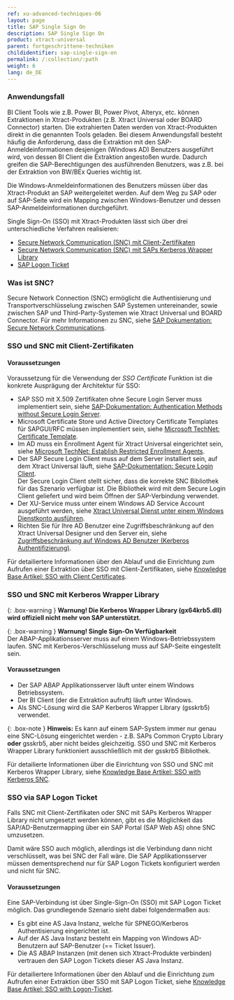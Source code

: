 ```yaml
---
ref: xu-advanced-techniques-06
layout: page
title: SAP Single Sign On
description: SAP Single Sign On
product: xtract-universal
parent: fortgeschrittene-techniken
childidentifier: sap-single-sign-on
permalink: /:collection/:path
weight: 6
lang: de_DE
---
```



### Anwendungsfall

BI Client Tools wie z.B. Power BI, Power Pivot, Alteryx, etc. können Extraktionen in Xtract-Produkten (z.B. Xtract Universal oder BOARD Connector) starten. 
Die extrahierten Daten werden von Xtract-Produkten direkt in die genannten Tools geladen.
Bei diesem Anwendungsfall besteht häufig die Anforderung, dass die Extraktion mit den SAP-Anmeldeinformationen desjenigen (Windows AD) Benutzers ausgeführt wird, von dessen BI Client die Extraktion angestoßen wurde. 
Dadurch greifen die SAP-Berechtigungen des ausführenden Benutzers, was z.B. bei der Extraktion von BW/BEx Queries wichtig ist.

Die Windows-Anmeldeinformationen des Benutzers müssen über das Xtract-Produkt an SAP weitergeleitet werden. 
Auf dem Weg zu SAP oder auf SAP-Seite wird ein Mapping zwischen Windows-Benutzer und dessen SAP-Anmeldeinformationen durchgeführt.

Single Sign-On (SSO) mit Xtract-Produkten lässt sich über drei unterschiedliche Verfahren realisieren:

- [Secure Network Communication (SNC) mit Client-Zertifikaten](#sso-und-snc-mit-client-zertifikaten)
- [Secure Network Communication (SNC) mit SAPs Kerberos Wrapper Library](#sso-und-snc-mit-kerberos-wrapper-library)
- [SAP Logon Ticket](#sso-via-logon-ticket)


### Was ist SNC?
Secure Network Connection (SNC) ermöglicht die Authentisierung und Transportverschlüsselung zwischen SAP Systemen untereinander, sowie zwischen SAP und Third-Party-Systemen wie Xtract Universal und BOARD Connector.
Für mehr Informationen zu SNC, siehe [SAP Dokumentation: Secure Network Communications](https://help.sap.com/viewer/e73bba71770e4c0ca5fb2a3c17e8e229/LATEST/de-DE/e656f466e99a11d1a5b00000e835363f.html).


### SSO und SNC mit Client-Zertifikaten

#### Voraussetzungen

Voraussetzung für die Verwendung der *SSO Certificate* Funktion ist die konkrete Ausprägung der Architektur für SSO: 
- SAP SSO mit X.509 Zertifikaten ohne Secure Login Server muss implementiert sein, siehe [SAP-Dokumentation: Authentication Methods without Secure Login Server](https://help.sap.com/viewer/df185fd53bb645b1bd99284ee4e4a750/LATEST/en-US/7c45fe620ab9469083f7ab50a9008c37.html).
- Microsoft Certificate Store und Active Directory Certificate Templates für SAPGUI/RFC müssen implementiert sein, siehe [Microsoft TechNet: Certificate Template](https://social.technet.microsoft.com/wiki/contents/articles/53249.active-directory-certificate-services-enterprise-ca-architecture.aspx#Certificate_Template).
- Im AD muss ein Enrollment Agent für Xtract Universal eingerichtet sein, siehe [Microsoft TechNet: Establish Restricted Enrollment Agents](https://social.technet.microsoft.com/wiki/contents/articles/10942.ad-cs-security-guidance.aspx#Establish_Restricted_Enrollment_Agents).
- Der SAP Secure Login Client muss auf dem Server installiert sein, auf dem Xtract Universal läuft, siehe [SAP-Dokumentation: Secure Login Client](https://help.sap.com/viewer/8ac26ac20064447ba9e65b18e1bb747e/Cloud/en-US/b304e57f6393461dafd7affc2760b05b.html).<br>
Der Secure Login Client stellt sicher, dass die korrekte SNC Bibliothek für das Szenario verfügbar ist. 
Die Bibliothek wird mit dem Secure Login Client geliefert und wird beim Öffnen der SAP-Verbindung verwendet.
- Der XU-Service muss unter einem Windows AD Service Account ausgeführt werden, siehe [Xtract Universal Dienst unter einem Windows Dienstkonto ausführen](https://help.theobald-software.com/de/xtract-universal/fortgeschrittene-techniken/service-account).
- Richten Sie für Ihre AD Benutzer eine Zugriffsbeschränkung auf den Xtract Universal Designer und den Server ein, siehe [Zugriffsbeschränkung auf Windows AD Benutzer (Kerberos Authentifizierung)](../sicherheit/serversicherheit#zugriffsbeschränkung-auf-windows-ad-benutzer-kerberos-authentifizierung).<br>

Für detailiertere Informationen über den Ablauf und die Einrichtung zum Aufrufen einer Extraktion über SSO mit Client-Zertifikaten, siehe [Knowledge Base Artikel: SSO with Client Certificates](https://kb.theobald-software.com/xtract-universal/sso-with-client-certificates).


### SSO und SNC mit Kerberos Wrapper Library

{: .box-warning }
**Warnung! Die Kerberos Wrapper Library (gx64krb5.dll) wird offiziell nicht mehr von SAP unterstützt.**

{: .box-warning }
**Warnung! Single Sign-On Verfügbarkeit** <br> 
Der ABAP-Applikationsserver muss auf einem Windows-Betriebssystem laufen. SNC mit Kerberos-Verschlüsselung muss auf SAP-Seite eingestellt sein. <br>

#### Voraussetzungen

- Der SAP ABAP Applikationsserver läuft unter einem Windows Betriebssystem. 
- Der BI Client (der die Extraktion aufruft) läuft unter Windows.
- Als SNC-Lösung wird die SAP Kerberos Wrapper Library (gsskrb5) verwendet.

{: .box-note }
**Hinweis:** Es kann auf einem SAP-System immer nur genau eine SNC-Lösung eingerichtet werden - z.B. SAPs Common Crypto Library **oder** gsskrb5, aber nicht beides gleichzeitig.
SSO und SNC mit Kerberos Wrapper Library funktioniert ausschließlich mit der gsskrb5 Bibliothek. 

Für detailierte Informationen über die Einrichtung von SSO und SNC mit Kerberos Wrapper Library, siehe [Knowledge Base Artikel: SSO with Kerberos SNC](https://kb.theobald-software.com/xtract-universal/sso-with-kerberos-snc).


### SSO via SAP Logon Ticket

Falls SNC mit Client-Zertifikaten oder SNC mit SAPs Kerberos Wrapper Library nicht umgesetzt werden können, gibt es die Möglichkeit das SAP/AD-Benutzermapping über ein SAP Portal (SAP Web AS) ohne SNC umzusetzen.

Damit wäre SSO auch möglich, allerdings ist die Verbindung dann nicht verschlüsselt, was bei SNC der Fall wäre. 
Die SAP Applikationsserver müssen dementsprechend nur für SAP Logon Tickets konfiguriert werden und nicht für SNC.

#### Voraussetzungen
Eine SAP-Verbindung ist über Single-Sign-On (SSO) mit SAP Logon Ticket möglich. Das grundlegende Szenario sieht dabei folgendermaßen aus:<br>
- Es gibt eine AS Java Instanz, welche für SPNEGO/Kerberos Authentisierung eingerichtet ist. 
- Auf der AS Java Instanz besteht ein Mapping von Windows AD-Benutzern auf SAP-Benutzer (== Ticket Issuer).
- Die AS ABAP Instanzen (mit denen sich Xtract-Produkte verbinden) vertrauen den SAP Logon Tickets dieser AS Java Instanz.

Für detailiertere Informationen über den Ablauf und die Einrichtung zum Aufrufen einer Extraktion über SSO mit SAP Logon Ticket, siehe [Knowledge Base Artikel: SSO with Logon-Ticket](https://kb.theobald-software.com/xtract-universal/sso-with-logon-ticket).
